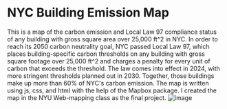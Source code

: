 # NYC Building Emission Map

This is a map of the carbon emission and Local Law 97 compliance status of any building with gross square area over 25,000 ft^2 in NYC. In order to reach its 2050 carbon neutrality goal, NYC passed Local Law 97, which places building-specific carbon thresholds on any building with gross square footage over 25,000 ft^2 and charges a penalty for every unit of carbon that exceeds the threshold. The law comes into effect in 2024, with more stringent thresholds planned out in 2030. Together, those buildings make up more than 60% of NYC's carbon emission. The map is written using js, css, and html with the help of the Mapbox package. I created the map in the NYU Web-mapping class as the final project. 
![image](https://github.com/maxwang1499/web_map/assets/85645670/f8207ca2-de05-4e0a-918e-9a8292532c99)



